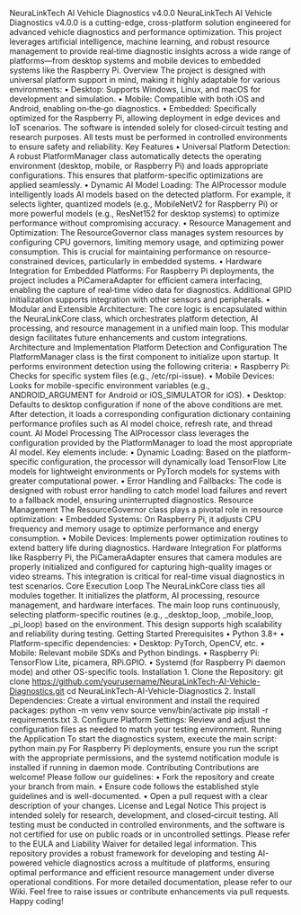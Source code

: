 NeuraLinkTech AI Vehicle Diagnostics v4.0.0  NeuraLinkTech AI Vehicle Diagnostics v4.0.0 is a cutting-edge, cross-platform solution engineered for advanced vehicle diagnostics and performance optimization. This project leverages artificial intelligence, machine learning, and robust resource management to provide real‑time diagnostic insights across a wide range of platforms—from desktop systems and mobile devices to embedded systems like the Raspberry Pi.  Overview  The project is designed with universal platform support in mind, making it highly adaptable for various environments: 	•	Desktop: Supports Windows, Linux, and macOS for development and simulation. 	•	Mobile: Compatible with both iOS and Android, enabling on‑the‑go diagnostics. 	•	Embedded: Specifically optimized for the Raspberry Pi, allowing deployment in edge devices and IoT scenarios.  The software is intended solely for closed‑circuit testing and research purposes. All tests must be performed in controlled environments to ensure safety and reliability.  Key Features 	•	Universal Platform Detection: A robust PlatformManager class automatically detects the operating environment (desktop, mobile, or Raspberry Pi) and loads appropriate configurations. This ensures that platform-specific optimizations are applied seamlessly. 	•	Dynamic AI Model Loading: The AIProcessor module intelligently loads AI models based on the detected platform. For example, it selects lighter, quantized models (e.g., MobileNetV2 for Raspberry Pi) or more powerful models (e.g., ResNet152 for desktop systems) to optimize performance without compromising accuracy. 	•	Resource Management and Optimization: The ResourceGovernor class manages system resources by configuring CPU governors, limiting memory usage, and optimizing power consumption. This is crucial for maintaining performance on resource-constrained devices, particularly in embedded systems. 	•	Hardware Integration for Embedded Platforms: For Raspberry Pi deployments, the project includes a PiCameraAdapter for efficient camera interfacing, enabling the capture of real‑time video data for diagnostics. Additional GPIO initialization supports integration with other sensors and peripherals. 	•	Modular and Extensible Architecture: The core logic is encapsulated within the NeuraLinkCore class, which orchestrates platform detection, AI processing, and resource management in a unified main loop. This modular design facilitates future enhancements and custom integrations.  Architecture and Implementation  Platform Detection and Configuration  The PlatformManager class is the first component to initialize upon startup. It performs environment detection using the following criteria: 	•	Raspberry Pi: Checks for specific system files (e.g., /etc/rpi-issue). 	•	Mobile Devices: Looks for mobile-specific environment variables (e.g., ANDROID_ARGUMENT for Android or iOS_SIMULATOR for iOS). 	•	Desktop: Defaults to desktop configuration if none of the above conditions are met.  After detection, it loads a corresponding configuration dictionary containing performance profiles such as AI model choice, refresh rate, and thread count.  AI Model Processing  The AIProcessor class leverages the configuration provided by the PlatformManager to load the most appropriate AI model. Key elements include: 	•	Dynamic Loading: Based on the platform-specific configuration, the processor will dynamically load TensorFlow Lite models for lightweight environments or PyTorch models for systems with greater computational power. 	•	Error Handling and Fallbacks: The code is designed with robust error handling to catch model load failures and revert to a fallback model, ensuring uninterrupted diagnostics.  Resource Management  The ResourceGovernor class plays a pivotal role in resource optimization: 	•	Embedded Systems: On Raspberry Pi, it adjusts CPU frequency and memory usage to optimize performance and energy consumption. 	•	Mobile Devices: Implements power optimization routines to extend battery life during diagnostics.  Hardware Integration  For platforms like Raspberry Pi, the PiCameraAdapter ensures that camera modules are properly initialized and configured for capturing high-quality images or video streams. This integration is critical for real-time visual diagnostics in test scenarios.  Core Execution Loop  The NeuraLinkCore class ties all modules together. It initializes the platform, AI processing, resource management, and hardware interfaces. The main loop runs continuously, selecting platform-specific routines (e.g., _desktop_loop, _mobile_loop, _pi_loop) based on the environment. This design supports high scalability and reliability during testing.  Getting Started  Prerequisites 	•	Python 3.8+ 	•	Platform-specific dependencies: 	•	Desktop: PyTorch, OpenCV, etc. 	•	Mobile: Relevant mobile SDKs and Python bindings. 	•	Raspberry Pi: TensorFlow Lite, picamera, RPi.GPIO. 	•	Systemd (for Raspberry Pi daemon mode) and other OS-specific tools.  Installation 	1.	Clone the Repository:  git clone https://github.com/yourusername/NeuraLinkTech-AI-Vehicle-Diagnostics.git cd NeuraLinkTech-AI-Vehicle-Diagnostics   	2.	Install Dependencies: Create a virtual environment and install the required packages:  python -m venv venv source venv/bin/activate pip install -r requirements.txt   	3.	Configure Platform Settings: Review and adjust the configuration files as needed to match your testing environment.  Running the Application  To start the diagnostics system, execute the main script:  python main.py  For Raspberry Pi deployments, ensure you run the script with the appropriate permissions, and the systemd notification module is installed if running in daemon mode.  Contributing  Contributions are welcome! Please follow our guidelines: 	•	Fork the repository and create your branch from main. 	•	Ensure code follows the established style guidelines and is well-documented. 	•	Open a pull request with a clear description of your changes.  License and Legal Notice  This project is intended solely for research, development, and closed‑circuit testing. All testing must be conducted in controlled environments, and the software is not certified for use on public roads or in uncontrolled settings. Please refer to the EULA and Liability Waiver for detailed legal information.  This repository provides a robust framework for developing and testing AI-powered vehicle diagnostics across a multitude of platforms, ensuring optimal performance and efficient resource management under diverse operational conditions. For more detailed documentation, please refer to our Wiki.  Feel free to raise issues or contribute enhancements via pull requests. Happy coding!